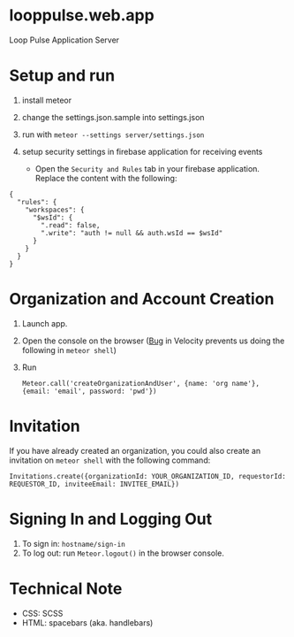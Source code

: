 looppulse.web.app
=================

Loop Pulse Application Server

Setup and run
=================

1. install meteor
2. change the settings.json.sample into settings.json
3. run with `meteor --settings server/settings.json`
4. setup security settings in firebase application for receiving events

   - Open the `Security and Rules` tab in your firebase application. Replace the content with the following:
  ```
  {
    "rules": {
      "workspaces": {
        "$wsId": {
          ".read": false,
          ".write": "auth != null && auth.wsId == $wsId"
        }
      }
    }
  }
  ```

Organization and Account Creation
======================================

1. Launch app.
2. Open the console on the browser ([Bug](https://github.com/meteor-velocity/velocity/issues/227) in Velocity prevents us doing the following in `meteor shell`)
3. Run

   `Meteor.call('createOrganizationAndUser', {name: 'org name'}, {email: 'email', password: 'pwd'})`


 Invitation
 ==========

 If you have already created an organization, you could also create an invitation on `meteor shell` with the following command:

  `Invitations.create({organizationId: YOUR_ORGANIZATION_ID, requestorId: REQUESTOR_ID, inviteeEmail: INVITEE_EMAIL})`


Signing In and Logging Out
==========================

1. To sign in: `hostname/sign-in`
2. To log out: run `Meteor.logout()` in the browser console.

Technical Note
=================

- CSS: SCSS
- HTML: spacebars (aka. handlebars)
